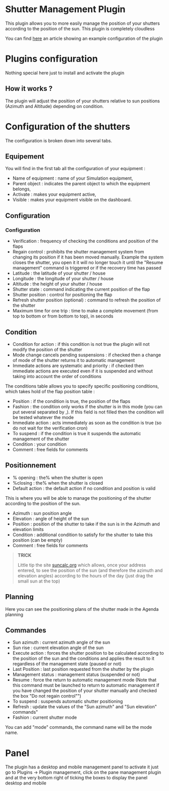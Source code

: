 # Shutter Management Plugin

This plugin allows you to more easily manage the position of your shutters according to the position of the sun. This plugin is completely cloudless

You can find [here](https://www.jeedom.com/blog/?p=4310) an article showing an example configuration of the plugin

# Plugins configuration

Nothing special here just to install and activate the plugin

## How it works ?

The plugin will adjust the position of your shutters relative to sun positions (Azimuth and Altitude) depending on condition.

# Configuration of the shutters

The configuration is broken down into several tabs.

## Equipement

You will find in the first tab all the configuration of your equipment :

- Name of equipment : name of your Simulation equipment,
- Parent object : indicates the parent object to which the equipment belongs,
- Activate : makes your equipment active,
- Visible : makes your equipment visible on the dashboard.


## Configuration

### Configuration

- Verification : frequency of checking the conditions and position of the flaps
- Regain control : prohibits the shutter management system from changing its position if it has been moved manually. Example the system closes the shutter, you open it it will no longer touch it until the "Resume management" command is triggered or if the recovery time has passed
- Latitude : the latitude of your shutter / house
- Longitude : the longitude of your shutter / house
- Altitude : the height of your shutter / house
- Shutter state : command indicating the current position of the flap
- Shutter position : control for positioning the flap
- Refresh shutter position (optional) : command to refresh the position of the shutter
- Maximum time for one trip : time to make a complete movement (from top to bottom or from bottom to top), in seconds

## Condition

- Condition for action : if this condition is not true the plugin will not modify the position of the shutter
- Mode change cancels pending suspensions : if checked then a change of mode of the shutter returns it to automatic management
- Immediate actions are systematic and priority : if checked then immediate actions are executed even if it is suspended and without taking into account the order of conditions

The conditions table allows you to specify specific positioning conditions, which takes hold of the flap position table :
- Position : if the condition is true, the position of the flaps
- Fashion : the condition only works if the shutter is in this mode (you can put several separated by ,). If this field is not filled then the condition will be tested whatever the mode
- Immediate action : acts immediately as soon as the condition is true (so do not wait for the verification cron)
- To suspend : if the condition is true it suspends the automatic management of the shutter
- Condition : your condition
- Comment : free fields for comments

## Positionnement

- % opening : the% when the shutter is open
- %closing : the% when the shutter is closed
- Default action : the default action if no condition and position is valid

This is where you will be able to manage the positioning of the shutter according to the position of the sun.

- Azimuth : sun position angle
- Elevation : angle of height of the sun
- Position : position of the shutter to take if the sun is in the Azimuth and elevation limits
- Condition : additional condition to satisfy for the shutter to take this position (can be empty)
- Comment : free fields for comments

>**TRICK**
>
>Little tip the site [suncalc.org](https://www.suncalc.org) which allows, once your address entered, to see the position of the sun (and therefore the azimuth and elevation angles) according to the hours of the day (just drag the small sun at the top)

## Planning

Here you can see the positioning plans of the shutter made in the Agenda planning

## Commandes

- Sun azimuth : current azimuth angle of the sun
- Sun rise : current elevation angle of the sun
- Execute action : forces the shutter position to be calculated according to the position of the sun and the conditions and applies the result to it regardless of the management state (paused or not)
- Last Position : last position requested from the shutter by the plugin
- Management status : management status (suspended or not)
- Resume : force the return to automatic management mode (Note that this command must be launched to return to automatic management if you have changed the position of your shutter manually and checked the box "Do not regain control"")
- To suspend : suspends automatic shutter positioning
- Refresh : update the values of the "Sun azimuth" and "Sun elevation" commands"
- Fashion : current shutter mode

You can add "mode" commands, the command name will be the mode name.

# Panel

The plugin has a desktop and mobile management panel to activate it just go to Plugins -> Plugin management, click on the pane management plugin and at the very bottom right of ticking the boxes to display the panel desktop and mobile
